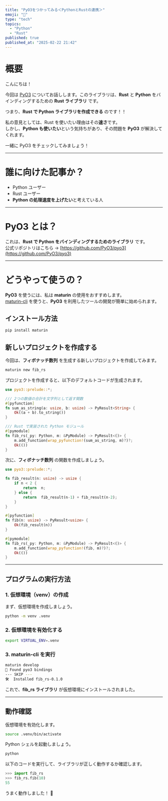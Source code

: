 ```yaml
---
title: "PyO3をつかってみる＜PythonとRustの連携＞"
emoji: "🐍"
type: "tech"
topics:
  - "Python"
  - "Rust"
published: true
published_at: "2025-02-22 21:42"
---
```


# 概要

こんにちは！

今回は [PyO3](https://github.com/PyO3/pyo3) についてお話しします。このライブラリは、**Rust** と **Python** をバインディングするための **Rust ライブラリ** です。

つまり、**Rust で Python ライブラリを作成できる** のです！！

私の意見としては、Rust を使いたい理由はその**速さ**です。  
しかし、**Python も使いたい**という気持ちがあり、その問題を **PyO3** が解決してくれます。

一緒に PyO3 をチェックしてみましょう！

---

# 誰に向けた記事か？

- Python ユーザー
- Rust ユーザー
- **Python の処理速度を上げたい**と考えている人

---

# PyO3 とは？

これは、**Rust で Python をバインディングするためのライブラリ** です。  
公式リポジトリはこちら → [https://github.com/PyO3/pyo3](https://github.com/PyO3/pyo3)

---

# どうやって使うの？

**PyO3** を使うには、私は **maturin** の使用をおすすめします。  
[maturin-cli](https://github.com/PyO3/maturin) を使うと、**PyO3** を利用したツールの開発が簡単に始められます。

## インストール方法

```bash
pip install maturin
```

## 新しいプロジェクトを作成する

今回は、**フィボナッチ数列** を生成する新しいプロジェクトを作成してみます。

```bash
maturin new fib_rs
```

プロジェクトを作成すると、以下のデフォルトコードが生成されます。

```rust
use pyo3::prelude::*;

/// 2つの数値の合計を文字列として返す関数
#[pyfunction]
fn sum_as_string(a: usize, b: usize) -> PyResult<String> {
    Ok((a + b).to_string())
}

/// Rust で実装された Python モジュール
#[pymodule]
fn fib_rs(_py: Python, m: &PyModule) -> PyResult<()> {
    m.add_function(wrap_pyfunction!(sum_as_string, m)?)?;
    Ok(())
}
```

次に、**フィボナッチ数列** の関数を作成しましょう。

```rust
use pyo3::prelude::*;

fn fib_result(n: usize) -> usize {
    if n < 2 {
        return  n;
    } else {
        return  fib_result(n-1) + fib_result(n-2);
    }
}

#[pyfunction]
fn fib(n: usize) -> PyResult<usize> {
    Ok(fib_result(n)) 
}

#[pymodule]
fn fib_rs(_py: Python, m: &PyModule) -> PyResult<()> {
    m.add_function(wrap_pyfunction!(fib, m)?)?;
    Ok(())
}
```

---

## プログラムの実行方法

### 1. 仮想環境（venv）の作成

まず、仮想環境を作成しましょう。

```bash
python -m venv .venv
```

### 2. 仮想環境を有効化する

```bash
export VIRTUAL_ENV=.venv
```

### 3. maturin-cli を実行

```bash
maturin develop
🔗 Found pyo3 bindings
--- SKIP ---
🛠  Installed fib_rs-0.1.0
```

これで、**fib_rs ライブラリ** が仮想環境にインストールされました。

---

## 動作確認

仮想環境を有効化します。

```bash
source .venv/bin/activate
```

Python シェルを起動しましょう。

```bash
python
```

以下のコードを実行して、ライブラリが正しく動作するか確認します。

```python
>>> import fib_rs
>>> fib_rs.fib(10)
55
```

うまく動作しました！ 🚀
